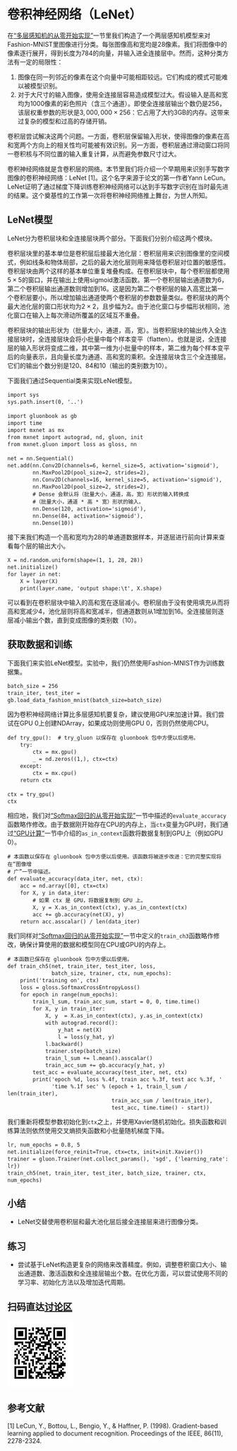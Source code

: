# 卷积神经网络（LeNet）

在[“多层感知机的从零开始实现”](../chapter_deep-learning-basics/mlp-scratch.md)一节里我们构造了一个两层感知机模型来对Fashion-MNIST里图像进行分类。每张图像高和宽均是28像素。我们将图像中的像素逐行展开，得到长度为784的向量，并输入进全连接层中。然而，这种分类方法有一定的局限性：

1. 图像在同一列邻近的像素在这个向量中可能相距较远。它们构成的模式可能难以被模型识别。
2. 对于大尺寸的输入图像，使用全连接层容易造成模型过大。假设输入是高和宽均为1000像素的彩色照片（含三个通道）。即使全连接层输出个数仍是256，该层权重参数的形状是$3,000,000\times 256$：它占用了大约3GB的内存。这带来过复杂的模型和过高的存储开销。

卷积层尝试解决这两个问题。一方面，卷积层保留输入形状，使得图像的像素在高和宽两个方向上的相关性均可能被有效识别。另一方面，卷积层通过滑动窗口将同一卷积核与不同位置的输入重复计算，从而避免参数尺寸过大。

卷积神经网络就是含卷积层的网络。本节里我们将介绍一个早期用来识别手写数字图像的卷积神经网络：LeNet [1]。这个名字来源于论文的第一作者Yann LeCun。LeNet证明了通过梯度下降训练卷积神经网络可以达到手写数字识别在当时最先进的结果。这个奠基性的工作第一次将卷积神经网络推上舞台，为世人所知。

## LeNet模型

LeNet分为卷积层块和全连接层块两个部分。下面我们分别介绍这两个模块。

卷积层块里的基本单位是卷积层后接最大池化层：卷积层用来识别图像里的空间模式，例如线条和物体局部，之后的最大池化层则用来降低卷积层对位置的敏感性。卷积层块由两个这样的基本单位重复堆叠构成。在卷积层块中，每个卷积层都使用$5\times 5$的窗口，并在输出上使用sigmoid激活函数。第一个卷积层输出通道数为6，第二个卷积层输出通道数则增加到16。这是因为第二个卷积层的输入高宽比第一个卷积层要小，所以增加输出通道使两个卷积层的参数数量类似。卷积层块的两个最大池化层的窗口形状均为$2\times 2$，且步幅为2。由于池化窗口与步幅形状相同，池化窗口在输入上每次滑动所覆盖的区域互不重叠。

卷积层块的输出形状为（批量大小，通道，高，宽）。当卷积层块的输出传入全连接层块时，全连接层块会将小批量中每个样本变平（flatten）。也就是说，全连接层的输入形状将变成二维，其中第一维为小批量中的样本，第二维为每个样本变平后的向量表示，且向量长度为通道、高和宽的乘积。全连接层块含三个全连接层。它们的输出个数分别是120、84和10（输出的类别数为10）。

下面我们通过Sequential类来实现LeNet模型。

```{.python .input}
import sys
sys.path.insert(0, '..')

import gluonbook as gb
import time
import mxnet as mx
from mxnet import autograd, nd, gluon, init
from mxnet.gluon import loss as gloss, nn

net = nn.Sequential()
net.add(nn.Conv2D(channels=6, kernel_size=5, activation='sigmoid'),
        nn.MaxPool2D(pool_size=2, strides=2),
        nn.Conv2D(channels=16, kernel_size=5, activation='sigmoid'),
        nn.MaxPool2D(pool_size=2, strides=2),
        # Dense 会默认将（批量大小，通道，高，宽）形状的输入转换成
        #（批量大小，通道 * 高 * 宽）形状的输入。
        nn.Dense(120, activation='sigmoid'),
        nn.Dense(84, activation='sigmoid'),
        nn.Dense(10))
```

接下来我们构造一个高和宽均为28的单通道数据样本，并逐层进行前向计算来查看每个层的输出大小。

```{.python .input}
X = nd.random.uniform(shape=(1, 1, 28, 28))
net.initialize()
for layer in net:
    X = layer(X)
    print(layer.name, 'output shape:\t', X.shape)
```

可以看到在卷积层块中输入的高和宽在逐层减小。卷积层由于没有使用填充从而将高和宽减少4，池化层则将高和宽减半，但通道数则从1增加到16。全连接层则逐层减小输出个数，直到变成图像的类别数（10）。


## 获取数据和训练

下面我们来实验LeNet模型。实验中，我们仍然使用Fashion-MNIST作为训练数据集。

```{.python .input}
batch_size = 256
train_iter, test_iter = gb.load_data_fashion_mnist(batch_size=batch_size)
```

因为卷积神经网络计算比多层感知机要复杂，建议使用GPU来加速计算。我们尝试在GPU 0上创建NDArray，如果成功则使用GPU 0，否则仍然使用CPU。

```{.python .input}
def try_gpu():  # try_gluon 以保存在 gluonbook 包中方便以后使用。
    try:
        ctx = mx.gpu()
        _ = nd.zeros((1,), ctx=ctx)
    except:
        ctx = mx.cpu()
    return ctx

ctx = try_gpu()
ctx
```

相应地，我们对[“Softmax回归的从零开始实现”](../chapter_deep-learning-basics/softmax-regression-scratch.md)一节中描述的`evaluate_accuracy`函数略作修改。由于数据刚开始存在CPU的内存上，当`ctx`变量为GPU时，我们通过[“GPU计算”](../chapter_deep-learning-computation/use-gpu.md)一节中介绍的`as_in_context`函数将数据复制到GPU上（例如GPU 0）。

```{.python .input}
# 本函数以保存在 gluonbook 包中方便以后使用。该函数将被逐步改进：它的完整实现将在“图像增
# 广”一节中描述。
def evaluate_accuracy(data_iter, net, ctx):
    acc = nd.array([0], ctx=ctx)
    for X, y in data_iter:
        # 如果 ctx 是 GPU，将数据复制到 GPU 上。
        X, y = X.as_in_context(ctx), y.as_in_context(ctx)
        acc += gb.accuracy(net(X), y)
    return acc.asscalar() / len(data_iter)
```

我们同样对[“Softmax回归的从零开始实现”](../chapter_deep-learning-basics/softmax-regression-scratch.md)一节中定义的`train_ch3`函数略作修改，确保计算使用的数据和模型同在CPU或GPU的内存上。

```{.python .input}
# 本函数已保存在 gluonbook 包中方便以后使用。
def train_ch5(net, train_iter, test_iter, loss,
              batch_size, trainer, ctx, num_epochs):
    print('training on', ctx)
    loss = gloss.SoftmaxCrossEntropyLoss()
    for epoch in range(num_epochs):
        train_l_sum, train_acc_sum, start = 0, 0, time.time()
        for X, y in train_iter:
            X, y  = X.as_in_context(ctx), y.as_in_context(ctx)
            with autograd.record():
                y_hat = net(X)
                l = loss(y_hat, y)
            l.backward()
            trainer.step(batch_size)
            train_l_sum += l.mean().asscalar()
            train_acc_sum += gb.accuracy(y_hat, y)
        test_acc = evaluate_accuracy(test_iter, net, ctx)
        print('epoch %d, loss %.4f, train acc %.3f, test acc %.3f, '
              'time %.1f sec' % (epoch + 1, train_l_sum / len(train_iter),
                                 train_acc_sum / len(train_iter),
                                 test_acc, time.time() - start))
```

我们重新将模型参数初始化到`ctx`之上，并使用Xavier随机初始化。损失函数和训练算法则依然使用交叉熵损失函数和小批量随机梯度下降。

```{.python .input}
lr, num_epochs = 0.8, 5
net.initialize(force_reinit=True, ctx=ctx, init=init.Xavier())
trainer = gluon.Trainer(net.collect_params(), 'sgd', {'learning_rate': lr})
train_ch5(net, train_iter, test_iter, batch_size, trainer, ctx, num_epochs)
```

## 小结

* LeNet交替使用卷积层和最大池化层后接全连接层来进行图像分类。

## 练习

* 尝试基于LeNet构造更复杂的网络来改善精度。例如，调整卷积窗口大小、输出通道数、激活函数和全连接层输出个数。在优化方面，可以尝试使用不同的学习率、初始化方法以及增加迭代周期。


## 扫码直达[讨论区](https://discuss.gluon.ai/t/topic/737)

![](../img/qr_cnn-gluon.svg)

## 参考文献

[1] LeCun, Y., Bottou, L., Bengio, Y., & Haffner, P. (1998). Gradient-based learning applied to document recognition. Proceedings of the IEEE, 86(11), 2278-2324.
